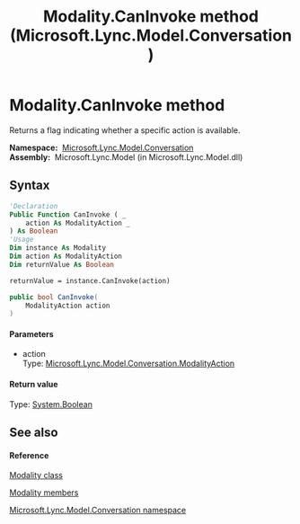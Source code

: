﻿---
title: Modality.CanInvoke method  (Microsoft.Lync.Model.Conversation)
TOCTitle: 'CanInvoke method '
ms:assetid: M:Microsoft.Lync.Model.Conversation.Modality.CanInvoke(Microsoft.Lync.Model.Conversation.ModalityAction)_DI_3_UC_OCS14MrefLyncWPF
ms:mtpsurl: https://msdn.microsoft.com/en-us/library/microsoft.lync.model.conversation.modality.caninvoke(v=office.15)
ms:contentKeyID: 48591724
ms.date: 07/28/2014
mtps_version: v=office.15
f1_keywords:
- Microsoft.Lync.Model.Conversation.Modality.CanInvoke
dev_langs:
- CSharp
- JScript
- VB
- other
---

# Modality.CanInvoke method

Returns a flag indicating whether a specific action is available.

**Namespace:**  [Microsoft.Lync.Model.Conversation](microsoft-lync-model-conversation-namespace_2.md)  
**Assembly:**  Microsoft.Lync.Model (in Microsoft.Lync.Model.dll)

## Syntax

``` vb
'Declaration
Public Function CanInvoke ( _
    action As ModalityAction _
) As Boolean
'Usage
Dim instance As Modality
Dim action As ModalityAction
Dim returnValue As Boolean

returnValue = instance.CanInvoke(action)
```

``` csharp
public bool CanInvoke(
    ModalityAction action
)
```

#### Parameters

  - action  
    Type: [Microsoft.Lync.Model.Conversation.ModalityAction](modalityaction-enumeration-microsoft-lync-model-conversation_2.md)  

#### Return value

Type: [System.Boolean](http://msdn2.microsoft.com/en-us/library/a28wyd50)  

## See also

#### Reference

[Modality class](modality-class-microsoft-lync-model-conversation_2.md)

[Modality members](modality-members-microsoft-lync-model-conversation_2.md)

[Microsoft.Lync.Model.Conversation namespace](microsoft-lync-model-conversation-namespace_2.md)

